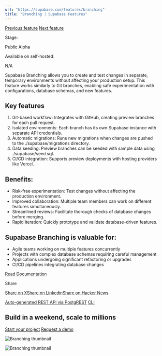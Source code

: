 ```yaml
---
url: "https://supabase.com/features/branching"
title: "Branching | Supabase Features"
---
```


[Previous feature](https://supabase.com/features/auto-generated-rest-api) [Next feature](https://supabase.com/features/cli)

Stage:

Public Alpha

Available on self-hosted:

N/A

Supabase Branching allows you to create and test changes in separate, temporary environments without affecting your production setup. This feature works similarly to Git branches, enabling safe experimentation with configurations, database schemas, and new features.

## Key features

1. Git-based workflow: Integrates with GitHub, creating preview branches for each pull request.
2. Isolated environments: Each branch has its own Supabase instance with separate API credentials.
3. Automatic migrations: Runs new migrations when changes are pushed to the ./supabase/migrations directory.
4. Data seeding: Preview branches can be seeded with sample data using ./supabase/seed.sql.
5. CI/CD integration: Supports preview deployments with hosting providers like Vercel.

## Benefits:

- Risk-free experimentation: Test changes without affecting the production environment.
- Improved collaboration: Multiple team members can work on different features simultaneously.
- Streamlined reviews: Facilitate thorough checks of database changes before merging.
- Rapid iteration: Quickly prototype and validate database-driven features.

## Supabase Branching is valuable for:

- Agile teams working on multiple features concurrently
- Projects with complex database schemas requiring careful management
- Applications undergoing significant refactoring or upgrades
- CI/CD pipelines integrating database changes

[Read Documentation](https://supabase.com/docs/guides/platform/branching)

Share

[Share on X](https://twitter.com/intent/tweet?url=https%3A%2F%2Fsupabase.com%2Ffeatures%2Fbranching&text=Branching%20%7C%20Supabase%20Features)[Share on Linkedin](https://www.linkedin.com/shareArticle?url=https%3A%2F%2Fsupabase.com%2Ffeatures%2Fbranching&text=Branching%20%7C%20Supabase%20Features)[Share on Hacker News](https://news.ycombinator.com/submitlink?u=https%3A%2F%2Fsupabase.com%2Ffeatures%2Fbranching&t=Branching%20%7C%20Supabase%20Features)

[Auto-generated REST API via PostgREST](https://supabase.com/features/auto-generated-rest-api) [CLI](https://supabase.com/features/cli)

## Build in a weekend, scale to millions

[Start your project](https://supabase.com/dashboard) [Request a demo](https://supabase.com/contact/sales)

![Branching thumbnail](https://supabase.com/_next/image?url=%2Fimages%2Ffeatures%2Fbranching.png&w=3840&q=100&dpl=dpl_7FY8EmFQ6G3YqautJ4Fvh1viLnvu)

![Branching thumbnail](https://supabase.com/_next/image?url=%2Fimages%2Ffeatures%2Fbranching-light.png&w=3840&q=100&dpl=dpl_7FY8EmFQ6G3YqautJ4Fvh1viLnvu)